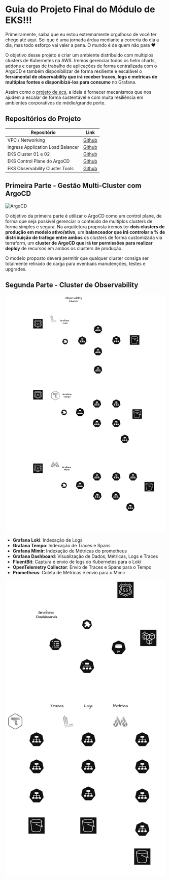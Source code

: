 
# Guia do Projeto Final do Módulo de EKS!!!

Primeiramente, saiba que eu estou extremamente orgulhoso de você ter chego até aqui. Sei que é uma jornada árdua mediante a correria do dia a dia, mas todo esforço vai valer a pena. O mundo é de quem não para :heart: 

O objetivo desse projeto é criar um ambiente distribuido com multiplos clusters de Kubernetes na AWS. Iremos gerenciar todos os helm charts, addons e cargas de trabalho de aplicações de forma centralizada com o ArgoCD e também disponibilizar de forma resiliente e escalável o **ferramental de observability que irá receber traces, logs e metricas de multiplas fontes e disponibizá-los para consumo** no Grafana. 

Assim como o [projeto de ecs](/extras/ecs-projeto-final/), a ideia é fornecer mecanismos que nos ajudem a escalar de forma sustentável e com muita resiliência em ambientes corporativos de médio/grande porte. 


## Repositórios do Projeto

| Repositório                       | Link                                                                                                                  |
|-----------------------------------|-----------------------------------------------------------------------------------------------------------------------|
| VPC / Networking                  | [Github](https://github.com/msfidelis/linuxtips-curso-containers-aws-eks-networking)                                  |
| Ingress Application Load Balancer | [Github](https://github.com/msfidelis/linuxtips-curso-containers-aws-eks-multicluster-management/tree/main/ingress)   |
| EKS Cluster 01 e 02               | [Github](https://github.com/msfidelis/linuxtips-curso-containers-aws-eks-multicluster-management/tree/main/clusters)  |
| EKS Control Plane do ArgoCD       | [Github](https://github.com/msfidelis/linuxtips-curso-containers-aws-eks-multicluster-management/tree/main/clusters)  |
| EKS Observability Cluster Tools   | [Github](https://github.com/msfidelis/linuxtips-curso-containers-aws-eks-observability-cluster)                       |

## Primeira Parte - Gestão Multi-Cluster com ArgoCD 

![ArgoCD](/assets/projeto-final-argocd-workload.drawio.png)

O objetivo da primeira parte é utilizar o ArgoCD como um control plane, de forma que seja possivel gerenciar o conteúdo de multiplos clusters de forma simples e segura. Na arquitetura proposta iremos ter **dois clusters de produção em modelo ativo/ativo**, um **balanceador que irá controlar a % de distribuição de trafego entre ambos** os clusters de forma customizada via terraform, um **cluster de ArgoCD que irá ter permissões para realizar deploy** de recursos em ambos os clusters de produção.

O modelo proposto deverá permitir que qualquer cluster consiga ser totalmente retirado de carga para eventuais manutenções, testes e upgrades. 


## Segunda Parte - Cluster de Observability 

![Observability](/assets/projeto-final-observability.drawio.png)

* **Grafana Loki**: Indexação de Logs
* **Grafana Tempo**: Indexação de Traces e Spans
* **Grafana Mimir**: Indexação de Métricas do prometheus 
* **Grafana Dashboard**: Visualização de Dados, Métricas, Logs e Traces
* **FluentBit**: Captura e envio de logs do Kubernetes para o Loki
* **OpenTelemetry Collector**: Envio de Traces e Spans para o Tempo
* **Prometheus**: Coleta de Métricas e envio para o Mimir


![Grafana](/assets/projeto-final-grafana.png)